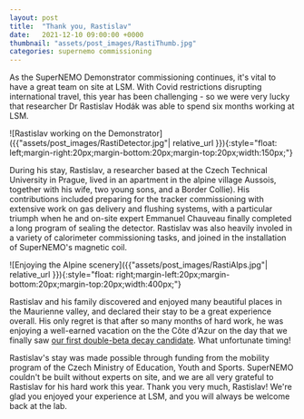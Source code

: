 ```yaml
---
layout: post
title:  "Thank you, Rastislav"
date:   2021-12-10 09:00:00 +0000
thumbnail: "assets/post_images/RastiThumb.jpg"
categories: supernemo commissioning
---
```


As the SuperNEMO Demonstrator commissioning continues, it's vital to have a great team on site at LSM. With Covid restrictions disrupting international travel, this year has been challenging - so we were very lucky that researcher Dr Rastislav Hodák was able to spend six months working at LSM.

![Rastislav working on the Demonstrator]({{"assets/post_images/RastiDetector.jpg"| relative_url }}){:style="float: left;margin-right:20px;margin-bottom:20px;margin-top:20px;width:150px;"}

During his stay, Rastislav, a researcher based at the Czech Technical University in Prague, lived in an apartment in the alpine village Aussois, together with his wife, two young sons, and a Border Collie). His contributions included preparing for the tracker commissioning with extensive work on gas delivery and flushing systems, with a particular triumph when he and on-site expert Emmanuel Chauveau finally completed a long program of sealing the detector. Rastislav was also heavily involed in a variety of calorimeter commissioning tasks, and joined in the installation of SuperNEMO's magnetic coil.

![Enjoying the Alpine scenery]({{"assets/post_images/RastiAlps.jpg"| relative_url }}){:style="float: right;margin-left:20px;margin-bottom:20px;margin-top:20px;width:400px;"}


Rastislav and his family discovered and enjoyed many beautiful places in the Maurienne valley, and declared their stay to be a great experience overall. His only regret is that after so many months of hard work, he was enjoying a well-earned vacation on the the Côte d'Azur on the day that we finally saw [our first double-beta decay candidate](https://supernemo.org/physics/supernemo/2021/09/09/first-tracks.html).  What unfortunate timing!


Rastislav's stay was made possible through funding from the mobility program of the Czech Ministry of Education, Youth and Sports. SuperNEMO couldn't be built without experts on site, and we are all very grateful to Rastislav for his hard work this year. Thank you very much, Rastislav! We're glad you enjoyed your experience at LSM, and you will always be welcome back at the lab.


